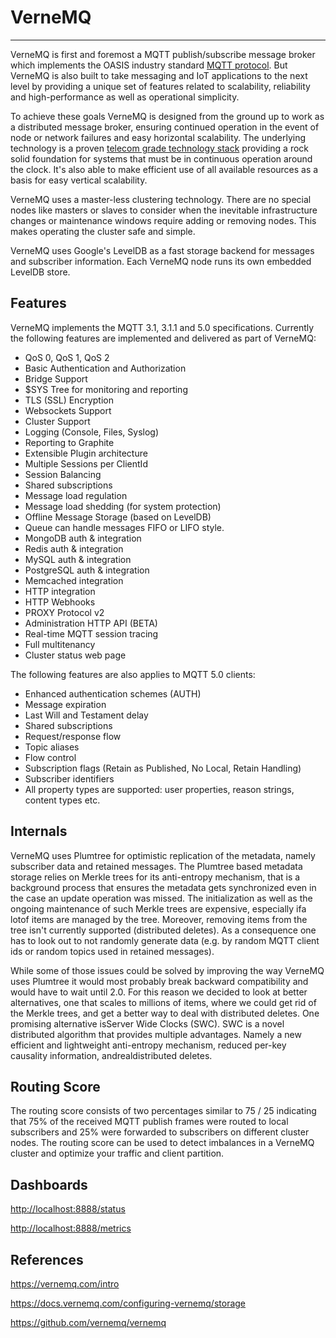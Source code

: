 # VerneMQ

---

VerneMQ is first and foremost a MQTT publish/subscribe message broker which implements the OASIS industry standard [MQTT protocol](https://vernemq.com/intro/mqtt-primer/). But VerneMQ is also built to take messaging and IoT applications to the next level by providing a unique set of features related to scalability, reliability and high-performance as well as operational simplicity.

To achieve these goals VerneMQ is designed from the ground up to work as a distributed message broker, ensuring continued operation in the event of node or network failures and easy horizontal scalability. The underlying technology is a proven [telecom grade technology stack](https://vernemq.com/intro/benefits/erlang.html) providing a rock solid foundation for systems that must be in continuous operation around the clock. It's also able to make efficient use of all available resources as a basis for easy vertical scalability.

VerneMQ uses a master-less clustering technology. There are no special nodes like masters or slaves to consider when the inevitable infrastructure changes or maintenance windows require adding or removing nodes. This makes operating the cluster safe and simple.

VerneMQ uses Google's LevelDB as a fast storage backend for messages and subscriber information. Each VerneMQ node runs its own embedded LevelDB store.

## Features

VerneMQ implements the MQTT 3.1, 3.1.1 and 5.0 specifications. Currently the following features are implemented and delivered as part of VerneMQ:

- QoS 0, QoS 1, QoS 2
- Basic Authentication and Authorization
- Bridge Support
- $SYS Tree for monitoring and reporting
- TLS (SSL) Encryption
- Websockets Support
- Cluster Support
- Logging (Console, Files, Syslog)
- Reporting to Graphite
- Extensible Plugin architecture
- Multiple Sessions per ClientId
- Session Balancing
- Shared subscriptions
- Message load regulation
- Message load shedding (for system protection)
- Offline Message Storage (based on LevelDB)
- Queue can handle messages FIFO or LIFO style.
- MongoDB auth & integration
- Redis auth & integration
- MySQL auth & integration
- PostgreSQL auth & integration
- Memcached integration
- HTTP integration
- HTTP Webhooks
- PROXY Protocol v2
- Administration HTTP API (BETA)
- Real-time MQTT session tracing
- Full multitenancy
- Cluster status web page

The following features are also applies to MQTT 5.0 clients:

- Enhanced authentication schemes (AUTH)
- Message expiration
- Last Will and Testament delay
- Shared subscriptions
- Request/response flow
- Topic aliases
- Flow control
- Subscription flags (Retain as Published, No Local, Retain Handling)
- Subscriber identifiers
- All property types are supported: user properties, reason strings, content types etc.

## Internals

VerneMQ uses Plumtree for optimistic replication of the metadata, namely subscriber data and retained messages. The Plumtree based metadata storage relies on Merkle trees for its anti-entropy mechanism, that is a background process that ensures the metadata gets synchronized even in the case an update operation was missed. The initialization as well as the ongoing maintenance of such Merkle trees are expensive, especially ifa lotof items are managed by the tree. Moreover, removing items from the tree isn't currently supported (distributed deletes). As a consequence one has to look out to not randomly generate data (e.g. by random MQTT client ids or random topics used in retained messages).

While some of those issues could be solved by improving the way VerneMQ uses Plumtree it would most probably break backward compatibility and would have to wait until 2.0. For this reason we decided to look at better alternatives, one that scales to millions of items, where we could get rid of the Merkle trees, and get a better way to deal with distributed deletes. One promising alternative isServer Wide Clocks (SWC). SWC is a novel distributed algorithm that provides multiple advantages. Namely a new efficient and lightweight anti-entropy mechanism, reduced per-key causality information, andrealdistributed deletes.

## Routing Score

The routing score consists of two percentages similar to 75 / 25 indicating that 75% of the received MQTT publish frames were routed to local subscribers and 25% were forwarded to subscribers on different cluster nodes. The routing score can be used to detect imbalances in a VerneMQ cluster and optimize your traffic and client partition.

## Dashboards

<http://localhost:8888/status>

<http://localhost:8888/metrics>

## References

<https://vernemq.com/intro>

<https://docs.vernemq.com/configuring-vernemq/storage>

<https://github.com/vernemq/vernemq>
